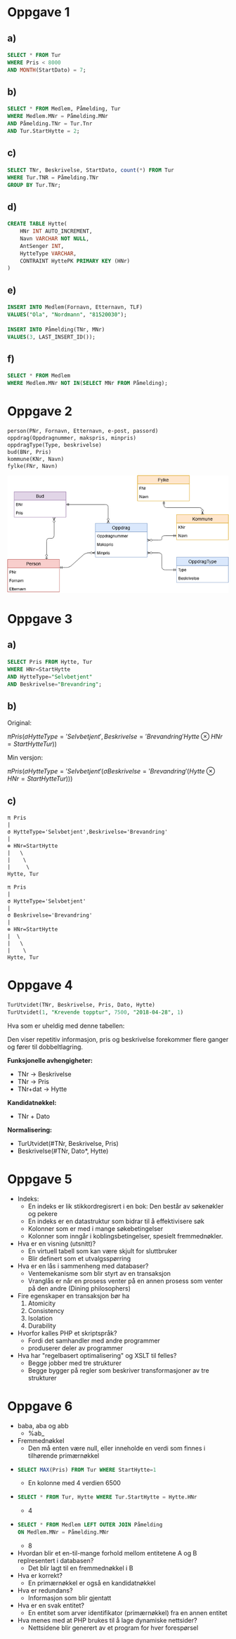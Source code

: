 # Oppgave 1

## a)
```SQL 
SELECT * FROM Tur 
WHERE Pris < 8000
AND MONTH(StartDato) = 7;
```

## b)
``` SQL
SELECT * FROM Medlem, Påmelding, Tur
WHERE Medlem.MNr = Påmelding.MNr
AND Påmelding.TNr = Tur.Tnr
AND Tur.StartHytte = 2;
```
## c)
``` SQL
SELECT TNr, Beskrivelse, StartDato, count(*) FROM Tur
WHERE Tur.TNR = Påmelding.TNr
GROUP BY Tur.TNr;
```

## d)
``` SQL
CREATE TABLE Hytte(
    HNr INT AUTO_INCREMENT,
    Navn VARCHAR NOT NULL,
    AntSenger INT,
    HytteType VARCHAR,
    CONTRAINT HyttePK PRIMARY KEY (HNr)
)
```

## e)
``` SQL
INSERT INTO Medlem(Fornavn, Etternavn, TLF)
VALUES("Ola", "Nordmann", "81520030");

INSERT INTO Påmelding(TNr, MNr)
VALUES(3, LAST_INSERT_ID());
```

## f)
``` SQL
SELECT * FROM Medlem
WHERE Medlem.MNr NOT IN(SELECT MNr FROM Påmelding);
```

# Oppgave 2
``` 
person(PNr, Fornavn, Etternavn, e-post, passord)
oppdrag(Oppdragnummer, makspris, minpris)
oppdragType(Type, beskrivelse)
bud(BNr, Pris)
kommune(KNr, Navn)
fylke(FNr, Navn)
```
<img src="../img/Untitled.png">

# Oppgave 3
## a)
``` SQL
SELECT Pris FROM Hytte, Tur
WHERE HNr=StartHytte
AND HytteType="Selvbetjent" 
AND Beskrivelse="Brevandring";
```

## b)
Original:

$π Pris (σHytteType='Selvbetjent',Beskrivelse='Brevandring' Hytte⊗HNr=StartHytte Tur))$

Min versjon:

$π Pris (σHytteType='Selvbetjent'(σBeskrivelse='Brevandring'(Hytte⊗HNr=StartHytte Tur)))$

## c)
``` 
π Pris
|
σ HytteType='Selvbetjent',Beskrivelse='Brevandring'
|
⊗ HNr=StartHytte
|   \
|    \
|     \
Hytte, Tur
```

```
π Pris 
|
σ HytteType='Selvbetjent'
|
σ Beskrivelse='Brevandring'
|
⊗ HNr=StartHytte
|  \
|   \
|    \
Hytte, Tur
```

# Oppgave 4
``` SQL
TurUtvidet(TNr, Beskrivelse, Pris, Dato, Hytte)
TurUtvidet(1, "Krevende topptur", 7500, "2018-04-28", 1)
```
Hva som er uheldig med denne tabellen:

Den viser repetitiv informasjon, pris og beskrivelse forekommer flere ganger og fører til dobbeltlagring.

**Funksjonelle avhengigheter:**
- TNr &rarr; Beskrivelse
- TNr &rarr; Pris
- TNr+dat &rarr; Hytte

**Kandidatnøkkel:**
- TNr +  Dato

**Normalisering:**
- TurUtvidet(#TNr, Beskrivelse, Pris)
- Beskrivelse(#TNr, Dato*, Hytte)

# Oppgave 5
- Indeks: 
  - En indeks er lik stikkordregisrert i en bok: Den består av søkenøkler og pekere
  - En indeks er en datastruktur som bidrar til å effektivisere søk
  - Kolonner som er med i mange søkebetingelser
  - Kolonner som inngår i koblingsbetingelser, spesielt fremmednøkler.
- Hva er en visning (utsnitt)?
  - En virtuell tabell som kan være skjult for sluttbruker
  - Blir definert som et utvalgsspørring
- Hva er en lås i sammenheng med databaser?
  - Ventemekanisme som blir styrt av en transaksjon
  - Vranglås er når en prosess venter på en annen prosess som venter på den andre (Dining philosophers)
- Fire egenskaper en transaksjon bør ha
  1.  Atomicity
  2.  Consistency
  3.  Isolation
  4.  Durability
- Hvorfor kalles PHP et skriptspråk?
  - Fordi det samhandler med andre programmer
  - produserer deler av programmer
- Hva har "regelbasert optimalisering" og XSLT til felles?
  - Begge jobber med tre strukturer
  - Begge bygger på regler som beskriver transformasjoner av tre strukturer

# Oppgave 6
- baba, aba og abb
  - %ab_
- Fremmednøkkel
  - Den må enten være null, eller inneholde en verdi som finnes i tilhørende primærnøkkel
- ``` SQL
  SELECT MAX(Pris) FROM Tur WHERE StartHytte=1
  ```
  - En kolonne med 4 verdien 6500
- ``` SQL
  SELECT * FROM Tur, Hytte WHERE Tur.StartHytte = Hytte.HNr
  ```
  - 4
- ``` SQL
  SELECT * FROM Medlem LEFT OUTER JOIN Påmelding 
  ON Medlem.MNr = Påmelding.MNr
  ```
  - 8
- Hvordan blir et en-til-mange forhold mellom entitetene A og B replresentert i databasen?
  - Det blir lagt til en fremmednøkkel i B
- Hva er korrekt?
  - En primærnøkkel er også en kandidatnøkkel
- Hva er redundans?
  - Informasjon som blir gjentatt
- Hva er en svak entitet?
  - En entitet som arver identifikator (primærnøkkel) fra en annen entitet
- Hva menes med at PHP brukes til å lage dynamiske nettsider?
  - Nettsidene blir generert av et program for hver forespørsel